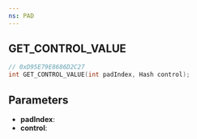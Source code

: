 ```yaml
---
ns: PAD
---
```

## GET_CONTROL_VALUE

```c
// 0xD95E79E8686D2C27
int GET_CONTROL_VALUE(int padIndex, Hash control);
```

## Parameters
* **padIndex**:
* **control**:
